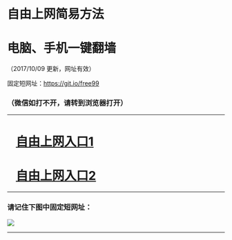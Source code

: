 ﻿# 自由上网简易方法

# 电脑、手机一键翻墙

（2017/10/09 更新，网址有效）

固定短网址：https://git.io/free99

### （微信如打不开，请转到浏览器打开）


***





# &nbsp;&nbsp; <a href="http://ft31126012.fwq-tz-1001.info/fwqtz01.html?t=10090015352 " target="_blank">自由上网入口1</a>
# &nbsp;&nbsp; <a href="http://ft1359219969.fwq-tz-1002.info/fwqtz02.html?t=100900122251 " target="_blank">自由上网入口2</a>
***

### 请记住下图中固定短网址：

<img src="https://s3-us-west-2.amazonaws.com/fwq-1001/yjfq-20170905okok.png" /> 


***

